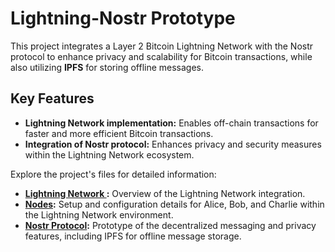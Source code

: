 # Lightning-Nostr Prototype

This project integrates a Layer 2 Bitcoin Lightning Network with the Nostr protocol to enhance privacy and scalability for Bitcoin transactions, while also utilizing **IPFS** for storing offline messages.

## Key Features

- **Lightning Network implementation:** Enables off-chain transactions for faster and more efficient Bitcoin transactions.
- **Integration of Nostr protocol:** Enhances privacy and security measures within the Lightning Network ecosystem.


Explore the project's files for detailed information:
- **[Lightning Network ](https://github.com/ChaimaaNairi/Lightning-Nostr-Prototype/blob/main/LightningNetwork.md):** Overview of the Lightning Network integration.
- **[Nodes](https://github.com/ChaimaaNairi/Lightning-Nostr-Prototype/blob/main/Nodes.md):** Setup and configuration details for Alice, Bob, and Charlie within the Lightning Network environment.
- **[Nostr Protocol](https://github.com/ChaimaaNairi/Lightning-Nostr-Prototype/blob/main/Nostr.md):** Prototype of the decentralized messaging and privacy features, including IPFS for offline message storage.



